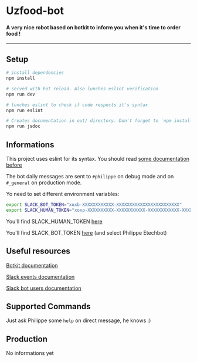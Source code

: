 # Uzfood-bot

#### A very nice robot based on botkit to inform you when it's time to order food !

***

## Setup
``` bash
# install dependencies
npm install

# served with hot reload. Also lunches eslint verification
npm run dev

# lunches eslint to check if code respects it's syntax
npm run eslint

# Creates documentation in out/ directory. Don't forget to `npm install -g jsdoc` before
npm run jsdoc
```

## Informations
This project uses eslint for its syntax. You should read [some documentation before ](http://eslint.org/docs/rules/)

The bot daily messages are sent to `#philippe` on debug mode and on `#_general` on production mode.

Yo need to set different environment variables:

``` bash
export SLACK_BOT_TOKEN="xoxb-XXXXXXXXXXXX-XXXXXXXXXXXXXXXXXXXXXXXX"
export SLACK_HUMAN_TOKEN="xoxp-XXXXXXXXXX-XXXXXXXXXXX-XXXXXXXXXXXX-XXXXXXXXXXXXXXXXXXXXXXXXXXXXXXXX"
```

You'll find SLACK_HUMAN_TOKEN [here](https://api.slack.com/custom-integrations/legacy-tokens)

You'll find SLACK_BOT_TOKEN [here](https://uzful.slack.com/apps/A0F7YS25R-bots) (and select Philippe Etechbot)


## Useful resources
[Botkit documentation](https://github.com/howdyai/botkit/blob/master/docs/readme-slack.md)

[Slack events documentation](https://api.slack.com/events)

[Slack bot users documentation](https://api.slack.com/bot-users)


## Supported Commands
Just ask Philippe some `help` on direct message, he knows :)

## Production
No informations yet
